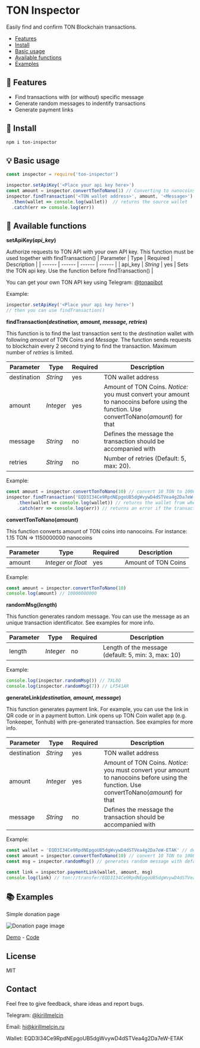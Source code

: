 # TON Inspector
Easily find and confirm TON Blockchain transactions.

- [Features](#-features)
- [Install](#-install)
- [Basic usage](#-basic-usage)
- [Available functions](#-available-functions)
- [Examples](#-examples)

## 🌻 Features
- Find transactions with (or without) specific message
- Generate random messages to indentify transactions
- Generate payment links

## 🔮 Install

```sh
npm i ton-inspector
```

## 💡 Basic usage
```javascript
const inspector = require('ton-inspector') 

inspector.setApiKey('<Place your api key here>')
const amount = inspector.convertTonToNano(1) // Converting to nanocoins is required
inspector.findTransaction('<TON wallet address>', amount, '<Message>')
  .then(wallet => console.log(wallet))  // returns the source wallet
  .catch(err => console.log(err))
```

## 🚀 Available functions

**setApiKey(_api_key_)**

Authorize requests to TON API with your own API key. This function must be used together with findTransaction()
| Parameter | Type | Required | Description |
| ------ | ------ | ------  | ------ |
| api_key | _String_ | yes | Sets the TON api key. Use the function before findTransaction() |

You can get your own TON API key using Telegram: [@tonapibot](https://t.me/tonapibot)

Example:
```javascript
inspector.setApiKey('<Place your api key here>')
// then you can use findTransaction()
```

**findTransaction(_destination, amount, message, retries_)**

This function is to find the last transaction sent to the _destination_ wallet with following _amount_ of TON Coins and _Message_. The function sends requests to blockchain every 2 second trying to find the transaction. Maximum number of _retries_ is limited.

| Parameter | Type | Required | Description |
| ------ | ------ | ------  | ------ |
| destination | _String_ | yes | TON wallet address |
| amount | _Integer_ | yes | Amount of TON Coins. _Notice:_ you must convert your amount to nanocoins before using the function. Use convertToNano(_amount_) for that |
| message | _String_ | no | Defines the message the transaction should be accompanied with |
| retries | _String_ | no | Number of retries (Default: 5, max: 20).  |

Example:
```javascript
const amount = inspector.convertTonToNano(10) // convert 10 TON to 10000000000 nanocoins
inspector.findTransaction('EQD3I34Ce9RpdNEpgoUB5dgWvywD4dSTVea4g2Da7eW-ETAK', amount, 'Z6W4J')
    .then(wallet => console.log(wallet)) // returns the wallet from where the transaction was sent
    .catch(err => console.log(err)) // returns an error if the transaction was not found
```

**convertTonToNano(_amount_)**

This function converts amount of TON coins into nanocoins.
For instance: 1.15 TON => 1150000000 nanocoins

| Parameter | Type | Required | Description |
| ------ | ------ | ------  | ------ |
| amount | _Integer_ or _float_ | yes | Amount of TON Coins |

Example:
```javascript
const amount = inspector.convertTonToNano(10)
console.log(amount) // 10000000000
```

**randomMsg(_length_)**

This function generates random message. You can use the message as an unique transaction identificator.
See examples for more info.

| Parameter | Type | Required | Description |
| ------ | ------ | ------  | ------ |
| length | _Integer_ | no | Length of the message (default: 5, min: 3, max: 10) |

Example:
```javascript
console.log(inspector.randomMsg()) // 7XL8Q
console.log(inspector.randomMsg(7)) // LF541AR
```

**generateLink(_destination, amount, message_)**

This function generates payment link. For example, you can use the link in QR code or in a payment button. Link opens up TON Coin wallet app (e.g. Tonkeeper, Tonhub) with pre-generated transaction.
See examples for more info.

| Parameter | Type | Required | Description |
| ------ | ------ | ------  | ------ |
| destination | _String_ | yes | TON wallet address |
| amount | _Integer_ | yes | Amount of TON Coins. _Notice:_ you must convert your amount to nanocoins before using the function. Use convertToNano(_amount_) for that |
| message | _String_ | no | Defines the message the transaction should be accompanied with |

Example:
```javascript
const wallet = 'EQD3I34Ce9RpdNEpgoUB5dgWvywD4dSTVea4g2Da7eW-ETAK' // destination wallet address
const amount = inspector.convertTonToNano(10) // convert 10 TON to 10000000000 nanocoins
const msg = inspector.randomMsg() // generates random message with default length: LZCZ9

const link = inspector.paymentLink(wallet, amount, msg)
console.log(link) // ton://transfer/EQD3I34Ce9RpdNEpgoUB5dgWvywD4dSTVea4g2Da7eW-ETAK?amount=10000000000&text=LZCZ9
```

## 📚 Examples

Simple donation page

![Donation page image](https://github.com/kirillmelcin/ton-inspector/blob/main/examples/donation/donation.jpg?raw=true)

[Demo](https://kirillmelcin.ru/ton-inspector/) - [Code](https://github.com/kirillmelcin/ton-inspector/blob/main/examples/donation/DonateBlock.vue)

## License

MIT

## Contact

Feel free to give feedback, share ideas and report bugs.

Telegram: [@kirillmelcin](https://t.me/kirillmelcin)

Email: hi@kirillmelcin.ru

Wallet: EQD3I34Ce9RpdNEpgoUB5dgWvywD4dSTVea4g2Da7eW-ETAK
